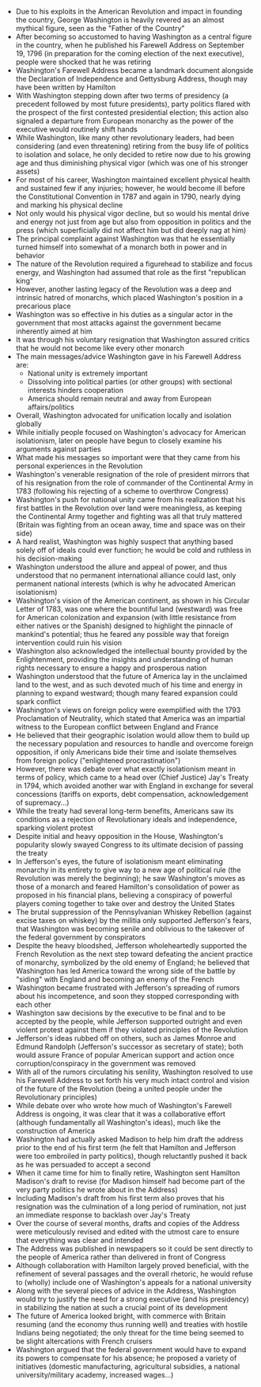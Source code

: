 - Due to his exploits in the American Revolution and impact in founding the country, George Washington is heavily revered as an almost mythical figure, seen as the "Father of the Country"
- After becoming so accustomed to having Washington as a central figure in the country, when he published his Farewell Address on September 19, 1796 (in preparation for the coming election of the next executive), people were shocked that he was retiring
- Washington's Farewell Address became a landmark document alongside the Declaration of Independence and Gettysburg Address, though may have been written by Hamilton
- With Washington stepping down after two terms of presidency (a precedent followed by most future presidents), party politics flared with the prospect of the first contested presidential election; this action also signaled a departure from European monarchy as the power of the executive would routinely shift hands
- While Washington, like many other revolutionary leaders, had been considering (and even threatening) retiring from the busy life of politics to isolation and solace, he only decided to retire now due to his growing age and thus diminishing physical vigor (which was one of his stronger assets)
- For most of his career, Washington maintained excellent physical health and sustained few if any injuries; however, he would become ill before the Constitutional Convention in 1787 and again in 1790, nearly dying and marking his physical decline
- Not only would his physical vigor decline, but so would his mental drive and energy not just from age but also from opposition in politics and the press (which superficially did not affect him but did deeply nag at him)
- The principal complaint against Washington was that he essentially turned himself into somewhat of a monarch both in power and in behavior
- The nature of the Revolution required a figurehead to stabilize and focus energy, and Washington had assumed that role as the first "republican king"
- However, another lasting legacy of the Revolution was a deep and intrinsic hatred of monarchs, which placed Washington's position in a precarious place
- Washington was so effective in his duties as a singular actor in the government that most attacks against the government became inherently aimed at him
- It was through his voluntary resignation that Washington assured critics that he would not become like every other monarch
- The main messages/advice Washington gave in his Farewell Address are:
	- National unity is extremely important
	- Dissolving into political parties (or other groups) with sectional interests hinders cooperation
	- America should remain neutral and away from European affairs/politics
- Overall, Washington advocated for unification locally and isolation globally
- While initially people focused on Washington's advocacy for American isolationism, later on people have begun to closely examine his arguments against parties
- What made his messages so important were that they came from his personal experiences in the Revolution
- Washington's venerable resignation of the role of president mirrors that of his resignation from the role of commander of the Continental Army in 1783 (following his rejecting of a scheme to overthrow Congress)
- Washington's push for national unity came from his realization that his first battles in the Revolution over land were meaningless, as keeping the Continental Army together and fighting was all that truly mattered (Britain was fighting from an ocean away, time and space was on their side)
- A hard realist, Washington was highly suspect that anything based solely off of ideals could ever function; he would be cold and ruthless in his decision-making
- Washington understood the allure and appeal of power, and thus understood that no permanent international alliance could last, only permanent national interests (which is why he advocated American isolationism)
- Washington's vision of the American continent, as shown in his Circular Letter of 1783, was one where the bountiful land (westward) was free for American colonization and expansion (with little resistance from either natives or the Spanish) designed to highlight the pinnacle of mankind's potential; thus he feared any possible way that foreign intervention could ruin his vision
- Washington also acknowledged the intellectual bounty provided by the Enlightenment, providing the insights and understanding of human rights necessary to ensure a happy and prosperous nation
- Washington understood that the future of America lay in the unclaimed land to the west, and as such devoted much of his time and energy in planning to expand westward; though many feared expansion could spark conflict
- Washington's views on foreign policy were exemplified with the 1793 Proclamation of Neutrality, which stated that America was an impartial witness to the European conflict between England and France
- He believed that their geographic isolation would allow them to build up the necessary population and resources to handle and overcome foreign opposition, if only Americans bide their time and isolate themselves from foreign policy ("enlightened procrastination")
- However, there was debate over what exactly isolationism meant in terms of policy, which came to a head over (Chief Justice) Jay's Treaty in 1794, which avoided another war with England in exchange for several concessions (tariffs on exports, debt compensation, acknowledgement of supremacy...)
- While the treaty had several long-term benefits, Americans saw its conditions as a rejection of Revolutionary ideals and independence, sparking violent protest
- Despite initial and heavy opposition in the House, Washington's popularity slowly swayed Congress to its ultimate decision of passing the treaty
- In Jefferson's eyes, the future of isolationism meant eliminating monarchy in its entirety to give way to a new age of political rule (the Revolution was merely the beginning); he saw Washington's moves as those of a monarch and feared Hamilton's consolidation of power as proposed in his financial plans, believing a conspiracy of powerful players coming together to take over and destroy the United States
- The brutal suppression of the Pennsylvanian Whiskey Rebellion (against excise taxes on whiskey) by the militia only supported Jefferson's fears, that Washington was becoming senile and oblivious to the takeover of the federal government by conspirators
- Despite the heavy bloodshed, Jefferson wholeheartedly supported the French Revolution as the next step toward defeating the ancient practice of monarchy, symbolized by the old enemy of England; he believed that Washington has led America toward the wrong side of the battle by "siding" with England and becoming an enemy of the French
- Washington became frustrated with Jefferson's spreading of rumors about his incompetence, and soon they stopped corresponding with each other
- Washington saw decisions by the executive to be final and to be accepted by the people, while Jefferson supported outright and even violent protest against them if they violated principles of the Revolution
- Jefferson's ideas rubbed off on others, such as James Monroe and Edmund Randolph (Jefferson's successor as secretary of state); both would assure France of popular American support and action once corruption/conspiracy in the government was removed
- With all of the rumors circulating his senility, Washington resolved to use his Farewell Address to set forth his very much intact control and vision of the future of the Revolution (being a united people under the Revolutionary principles)
- While debate over who wrote how much of Washington's Farewell Address is ongoing, it was clear that it was a collaborative effort (although fundamentally all Washington's ideas), much like the construction of America
- Washington had actually asked Madison to help him draft the address prior to the end of his first term (he felt that Hamilton and Jefferson were too embroiled in party politics), though reluctantly pushed it back as he was persuaded to accept a second
- When it came time for him to finally retire, Washington sent Hamilton Madison's draft to revise (for Madison himself had become part of the very party politics he wrote about in the Address)
- Including Madison's draft from his first term also proves that his resignation was the culmination of a long period of rumination, not just an immediate response to backlash over Jay's Treaty
- Over the course of several months, drafts and copies of the Address were meticulously revised and edited with the utmost care to ensure that everything was clear and intended
- The Address was published in newspapers so it could be sent directly to the people of America rather than delivered in front of Congress
- Although collaboration with Hamilton largely proved beneficial, with the refinement of several passages and the overall rhetoric, he would refuse to (wholly) include one of Washington's appeals for a national university
- Along with the several pieces of advice in the Address, Washington would try to justify the need for a strong executive (and his presidency) in stabilizing the nation at such a crucial point of its development
- The future of America looked bright, with commerce with Britain resuming (and the economy thus running well) and treaties with hostile Indians being negotiated; the only threat for the time being seemed to be slight altercations with French cruisers
- Washington argued that the federal government would have to expand its powers to compensate for his absence; he proposed a variety of initiatives (domestic manufacturing, agricultural subsidies, a national university/military academy, increased wages...)